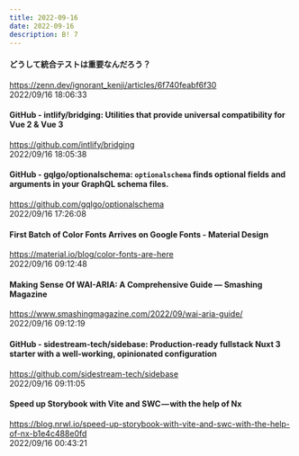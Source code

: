 ```yaml
---
title: 2022-09-16
date: 2022-09-16
description: B! 7
---
```


#### どうして統合テストは重要なんだろう？
https://zenn.dev/ignorant_kenji/articles/6f740feabf6f30<br>
2022/09/16 18:06:33<br>


#### GitHub - intlify/bridging: Utilities that provide universal compatibility for Vue 2 & Vue 3
https://github.com/intlify/bridging<br>
2022/09/16 18:05:38<br>


#### GitHub - gqlgo/optionalschema: `optionalschema` finds optional fields and arguments in your GraphQL schema files.
https://github.com/gqlgo/optionalschema<br>
2022/09/16 17:26:08<br>


#### First Batch of Color Fonts Arrives on Google Fonts - Material Design
https://material.io/blog/color-fonts-are-here<br>
2022/09/16 09:12:48<br>


#### Making Sense Of WAI-ARIA: A Comprehensive Guide — Smashing Magazine
https://www.smashingmagazine.com/2022/09/wai-aria-guide/<br>
2022/09/16 09:12:19<br>


#### GitHub - sidestream-tech/sidebase: Production-ready fullstack Nuxt 3 starter with a well-working, opinionated configuration
https://github.com/sidestream-tech/sidebase<br>
2022/09/16 09:11:05<br>


#### Speed up Storybook with Vite and SWC — with the help of Nx
https://blog.nrwl.io/speed-up-storybook-with-vite-and-swc-with-the-help-of-nx-b1e4c488e0fd<br>
2022/09/16 00:43:21<br>


